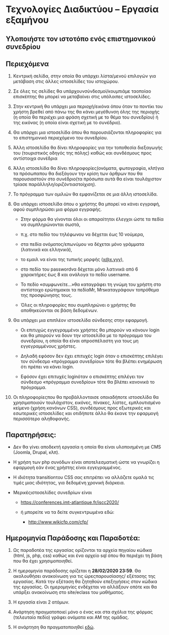 # Τεχνολογίες Διαδικτύου – Εργασία εξαμήνου

## Υλοποιήστε τον ιστοτόπο ενός επιστημονικού συνεδρίου

## Περιεχόμενα

1. Κεντρική  σελίδα,  στην  οποία  θα  υπάρχει  λίστα/μενού  επιλογών  για  μετάβαση  στις άλλες ιστοσελίδες του ιστοχώρου. 

2. Σε όλες τις σελίδες θα υπάρχουνσύνδεσμοί/κουμπιάμε ταοποίαο επισκέπτης θα μπορεί να μεταβαίνει στις υπόλοιπες ιστοσελίδες.

3. Στην κεντρική θα υπάρχει μια περιοχή/εικόνα όπου όταν το ποντίκι του χρήστη βρεθεί από πάνω  της  θα  κάνει  μεγέθυνση όλης της  περιοχής  (η  οποία  θα  περιέχει  μια  φράση σχετική  με  το  θέμα  του  συνεδρίου)  ή  της  εικόνας  (η  οποία  είναι σχετική  με  το συνέδριο).

4. Θα υπάρχει μια ιστοσελίδα όπου θα παρουσιάζονται πληροφορίες για το επιστημονικό περιεχόμενο του συνεδρίου.

5. Άλλη ιστοσελίδα θα δίνει πληροφορίες για την τοποθεσία διεξαγωγής  του  (τουριστικός  οδηγός  της  πόλης)  καθώς  και  συνδέσμους  προς αντίστοιχα συνέδρια

6.  Άλλη ιστοσελίδα θα δίνει πληροφορίες(ονόματα, φωτογραφία, κλπ)για τα πρόσωπαπου θα διεξάγουν την κρίση των άρθρων που θα παρουσιαστούν στο συνέδριο(τα πρόσωπα αυτά θα είναι τουλάχιστον τρίασε παράλληλη/οριζόντιαστοίχιση).

7.  Το  πρόγραμμα  των  ομιλιών  θα  εμφανίζεται  σε  μια  άλλη ιστοσελίδα.

8. Θα υπάρχει ιστοσελίδα όπου ο χρήστης θα μπορεί να κάνει εγγραφή, αφού συμπληρώσει μια  φόρμα  εγγραφής.

    * Στην  φόρμα  θα  γίνονται  όλοι  οι  απαραίτητοι  έλεγχοι  ώστε  τα πεδία  να  συμπληρώνονται  σωστά, 
    
    * π.χ.  στο  πεδίο  του  τηλέφωνου  να  δέχεται  έως  10 νούμερα,  
    
    *  στα  πεδία    ονόματος/επωνύμου  να  δέχεται  μόνο  γράμματα  (λατινικά  και ελληνικά), 
    
    *  το εμαιλ να είναι της τυπικής μορφής (x@x.yyy),
    
    *  στο πεδίο του passwordνα δέχεται μόνο λατινικά από 6 χαρακτήρες έως 8 και ανάλογα το πεδίο username. 
    
    *  Το πεδίο «συμφωνείτε...»θα καταγράφει τη γνώμη του χρήστη στο αντίστοιχο ερώτημακαι τα πεδίαMr, Mrsκαταγράφουν τοπρόθεμα της  προσφώνησης τους.   
    
    *  Όλες οι πληροφορίες  που  συμπληρώνει  ο  χρήστης  θα  αποθηκεύονται  σε  βάση  δεδομένων.
    
9. Θα  υπάρχει  μια  επιπλέον  ιστοσελίδα  σύνδεσης  στην  εφαρμογή. 

    * Οι  επιτυχώς εγγεγραμμένοι  χρήστες  θα  μπορούν  να  κάνουν login και  θα  μπορούν  να  δουν  την ιστοσελίδα με το πρόγραμμα του συνεδρίου, η οποία θα είναι απροσπέλαστη για τους μη εγγεγραμμένους χρήστες. 
    
    * Δηλαδή εφόσον δεν έχει επιτυχές login όταν ο επισκέπτης επιλέγει τον σύνδεσμο «πρόγραμμα συνεδρίου» τότε θα βλέπει ενημέρωση ότι πρέπει να κάνει login. 
    
    * Εφόσον έχει επιτυχές loginόταν ο επισκέπτης επιλέγει τον σύνδεσμο «πρόγραμμα συνεδρίου» τότε θα βλέπει κανονικά το πρόγραμμα. 
    
10. Οι πληροφορίεςπου θα προβάλλονταισε οποιαδήποτε ιστοσελίδα θα χρησιμοποιούν τουλάχιστον, εικόνες, πίνακες, λίστες,  εμπλουτισμένο κείμενο (χρήση κανόνων CSS), συνδέσμους προς εξωτερικές και εσωτερικές ιστοσελίδες και οτιδήποτε άλλο θα έκανε την εφαρμογή περισσότερο αληθοφανής. 


## Παρατηρήσεις:

* Δεν θα γίνει αποδεκτή εργασία η οποία θα είναι υλοποιημένη με CMS (Joomla, Drupal, κλπ). 

* Η χρήση των php συνόδων είναι αποτελεσματική ώστε να γνωρίζει η εφαρμογή εάν ένας χρήστης είναι εγγεγραμμένος. 

*  Η ιδιότητα transitionτου CSS σας επιτρέπει να αλλάζετε ομαλά τις τιμές μιας ιδιότητας, για δεδομένη χρονική διάρκεια.

*  Μερικέςιστοσελίδες συνεδρίων είναι

    * https://conferences.imt-atlantique.fr/iscc2020/
    
    * ή μπορείτε να τα δείτε συγκεντρωμένα εδώ:
        * http://www.wikicfp.com/cfp/
        
##  Ημερομηνία Παράδοσης και Παραδοτέα:

1. Ως παραδοτέα της εργασίας ορίζονται τα αρχεία πηγαίου κώδικα (html, js, php, css) καθώς  και  ένα  αρχείο sql όπου θα  περιέχει  τη  βάση  που  θα  έχει χρησιμοποιηθεί. 

2. Η  ημερομηνία  παράδοσης  ορίζεται  η **28/02/2020 23:59**. Θα  ακολουθήσει ανακοίνωση  για  τις ώρεςπαρουσίασης/  εξέτασης  της  εργασίας. Κατά την εξέταση θα ζητηθούν επεξηγήσεις στον κώδικα της εργασίας.  Οι ημερομηνίες ενδέχεται να αλλάξουν οπότε και θα υπάρξει ανακοίνωση στο site/eclass του μαθήματος.

3. Η εργασία είναι 2 ατόμων.

4. Ανάρτηση πραγματοποιεί μόνο ο ένας και στα σχόλια της φόρμας (τελευταίο πεδίο) γράφει ονόματα και AM της ομάδας.

5. Η ανάρτηση θα πραγματοποιηθεί [εδώ](https://docs.google.com/forms/d/e/1FAIpQLSfspbBx9wUBEG9MaUlK3MjDCYtR4eMoqFvFupciM-4VcpU-GQ/viewform).
